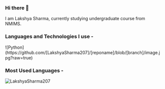 ### Hi there 👋

<!--
**LakshyaSharma207/LakshyaSharma207** is a ✨ _special_ ✨ repository because its `README.md` (this file) appears on your GitHub profile.

Here are some ideas to get you started:

- 🔭 I’m currently working on ...
- 🌱 I’m currently learning ...
- 👯 I’m looking to collaborate on ...
- 🤔 I’m looking for help with ...
- 💬 Ask me about ...
- 📫 How to reach me: ...
- 😄 Pronouns: ...
- ⚡ Fun fact: ...
-->
I am Lakshya Sharma, currently studying undergraduate course from NMIMS.

<h3 align="left">Languages and Technologies I use - </h3>
![Python](https://github.com/[LakshyaSharma207]/[reponame]/blob/[branch]/image.jpg?raw=true)


<h3 align="left">Most Used Languages - </h3> 
<p><img align="left" src="https://github-readme-stats.vercel.app/api/top-langs?username=LakshyaSharma207&show_icons=true&locale=en&layout=compact" alt="LakshyaSharma207" /></p>
